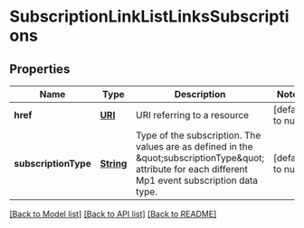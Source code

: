 # SubscriptionLinkListLinksSubscriptions
## Properties

Name | Type | Description | Notes
------------ | ------------- | ------------- | -------------
**href** | [**URI**](URI.md) | URI referring to a resource | [default to null]
**subscriptionType** | [**String**](string.md) | Type of the subscription. The values are as defined in the \&quot;subscriptionType\&quot; attribute for each different Mp1 event subscription data type. | [default to null]

[[Back to Model list]](../README.md#documentation-for-models) [[Back to API list]](../README.md#documentation-for-api-endpoints) [[Back to README]](../README.md)

